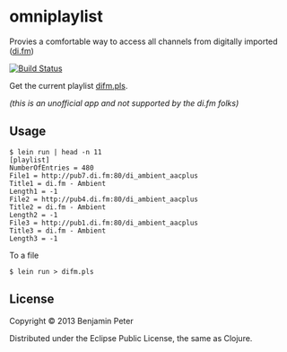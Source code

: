 # omniplaylist

Provies a comfortable way to access all channels from digitally imported ([di.fm](http://di.fm/))

[![Build Status](https://travis-ci.org/dedeibel/dilist.png)](https://travis-ci.org/dedeibel/dilist)

Get the current playlist [difm.pls](http://limitless-shore-5721.herokuapp.com/).

_(this is an unofficial app and not supported by the di.fm folks)_

## Usage

```
$ lein run | head -n 11
[playlist]
NumberOfEntries = 480
File1 = http://pub7.di.fm:80/di_ambient_aacplus
Title1 = di.fm - Ambient
Length1 = -1
File2 = http://pub4.di.fm:80/di_ambient_aacplus
Title2 = di.fm - Ambient
Length2 = -1
File3 = http://pub1.di.fm:80/di_ambient_aacplus
Title3 = di.fm - Ambient
Length3 = -1
```

To a file

```
$ lein run > difm.pls
```

## License

Copyright © 2013 Benjamin Peter

Distributed under the Eclipse Public License, the same as Clojure.
